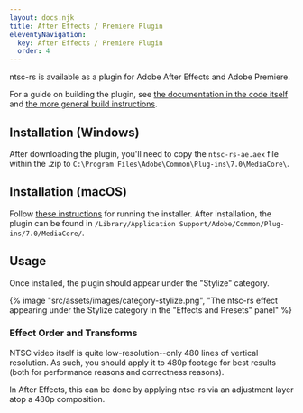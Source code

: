 ```yaml
---
layout: docs.njk
title: After Effects / Premiere Plugin
eleventyNavigation:
  key: After Effects / Premiere Plugin
  order: 4
---
```


ntsc-rs is available as a plugin for Adobe After Effects and Adobe Premiere.

For a guide on building the plugin, see [the documentation in the code itself](https://github.com/valadaptive/ntsc-rs/blob/main/crates/ae-plugin/README.md) and [the more general build instructions](../building-from-source).

## Installation (Windows)

After downloading the plugin, you'll need to copy the `ntsc-rs-ae.aex` file within the .zip to `C:\Program Files\Adobe\Common\Plug-ins\7.0\MediaCore\`.

## Installation (macOS)

Follow [these instructions](../macos-installation) for running the installer. After installation, the plugin can be found in `/Library/Application Support/Adobe/Common/Plug-ins/7.0/MediaCore/`.

## Usage

Once installed, the plugin should appear under the "Stylize" category.

{% image "src/assets/images/category-stylize.png", "The ntsc-rs effect appearing under the Stylize category in the \"Effects and Presets\" panel" %}

### Effect Order and Transforms

NTSC video itself is quite low-resolution--only 480 lines of vertical resolution. As such, you should apply it to 480p
footage for best results (both for performance reasons and correctness reasons).

In After Effects, this can be done by applying ntsc-rs via an adjustment layer atop a 480p composition.
